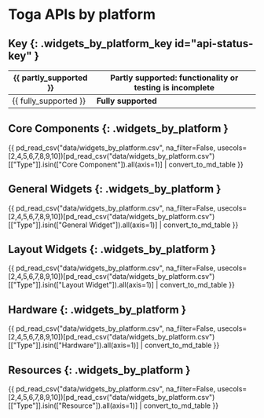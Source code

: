# Toga APIs by platform

## Key  {: .widgets_by_platform_key id="api-status-key" }

| {{ partly_supported }} | Partly supported: functionality or testing is incomplete |
|------------------------|----------------------------------------------------------|
| {{ fully_supported }}  | **Fully supported**                                      |

## Core Components {: .widgets_by_platform }

<nospell>{{ pd_read_csv("data/widgets_by_platform.csv", na_filter=False, usecols=[2,4,5,6,7,8,9,10])[pd_read_csv("data/widgets_by_platform.csv")[["Type"]].isin(["Core Component"]).all(axis=1)] | convert_to_md_table }}</nospell>

## General Widgets {: .widgets_by_platform }

<nospell>{{ pd_read_csv("data/widgets_by_platform.csv", na_filter=False, usecols=[2,4,5,6,7,8,9,10])[pd_read_csv("data/widgets_by_platform.csv")[["Type"]].isin(["General Widget"]).all(axis=1)] | convert_to_md_table }}</nospell>

## Layout Widgets {: .widgets_by_platform }

<nospell>{{ pd_read_csv("data/widgets_by_platform.csv", na_filter=False, usecols=[2,4,5,6,7,8,9,10])[pd_read_csv("data/widgets_by_platform.csv")[["Type"]].isin(["Layout Widget"]).all(axis=1)] | convert_to_md_table }}</nospell>

## Hardware {: .widgets_by_platform }

<nospell>{{ pd_read_csv("data/widgets_by_platform.csv", na_filter=False, usecols=[2,4,5,6,7,8,9,10])[pd_read_csv("data/widgets_by_platform.csv")[["Type"]].isin(["Hardware"]).all(axis=1)] | convert_to_md_table }}</nospell>

## Resources {: .widgets_by_platform }

<nospell>{{ pd_read_csv("data/widgets_by_platform.csv", na_filter=False, usecols=[2,4,5,6,7,8,9,10])[pd_read_csv("data/widgets_by_platform.csv")[["Type"]].isin(["Resource"]).all(axis=1)] | convert_to_md_table }}</nospell>
